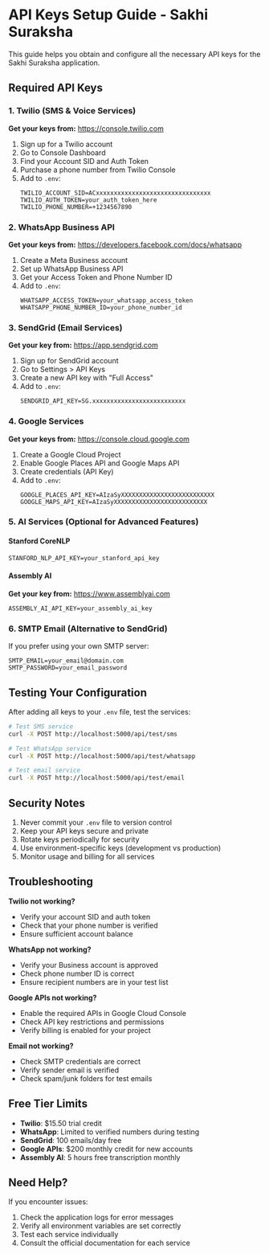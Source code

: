# API Keys Setup Guide - Sakhi Suraksha

This guide helps you obtain and configure all the necessary API keys for the Sakhi Suraksha application.

## Required API Keys

### 1. Twilio (SMS & Voice Services)
**Get your keys from:** https://console.twilio.com

1. Sign up for a Twilio account
2. Go to Console Dashboard
3. Find your Account SID and Auth Token
4. Purchase a phone number from Twilio Console
5. Add to `.env`:
   ```
   TWILIO_ACCOUNT_SID=ACxxxxxxxxxxxxxxxxxxxxxxxxxxxxxxxx
   TWILIO_AUTH_TOKEN=your_auth_token_here
   TWILIO_PHONE_NUMBER=+1234567890
   ```

### 2. WhatsApp Business API
**Get your keys from:** https://developers.facebook.com/docs/whatsapp

1. Create a Meta Business account
2. Set up WhatsApp Business API
3. Get your Access Token and Phone Number ID
4. Add to `.env`:
   ```
   WHATSAPP_ACCESS_TOKEN=your_whatsapp_access_token
   WHATSAPP_PHONE_NUMBER_ID=your_phone_number_id
   ```

### 3. SendGrid (Email Services)
**Get your key from:** https://app.sendgrid.com

1. Sign up for SendGrid account
2. Go to Settings > API Keys
3. Create a new API key with "Full Access"
4. Add to `.env`:
   ```
   SENDGRID_API_KEY=SG.xxxxxxxxxxxxxxxxxxxxxxxxxx
   ```

### 4. Google Services
**Get your keys from:** https://console.cloud.google.com

1. Create a Google Cloud Project
2. Enable Google Places API and Google Maps API
3. Create credentials (API Key)
4. Add to `.env`:
   ```
   GOOGLE_PLACES_API_KEY=AIzaSyXXXXXXXXXXXXXXXXXXXXXXXXXX
   GOOGLE_MAPS_API_KEY=AIzaSyXXXXXXXXXXXXXXXXXXXXXXXXXX
   ```

### 5. AI Services (Optional for Advanced Features)

#### Stanford CoreNLP
```
STANFORD_NLP_API_KEY=your_stanford_api_key
```

#### Assembly AI
**Get your key from:** https://www.assemblyai.com
```
ASSEMBLY_AI_API_KEY=your_assembly_ai_key
```

### 6. SMTP Email (Alternative to SendGrid)
If you prefer using your own SMTP server:
```
SMTP_EMAIL=your_email@domain.com
SMTP_PASSWORD=your_email_password
```

## Testing Your Configuration

After adding all keys to your `.env` file, test the services:

```bash
# Test SMS service
curl -X POST http://localhost:5000/api/test/sms

# Test WhatsApp service  
curl -X POST http://localhost:5000/api/test/whatsapp

# Test email service
curl -X POST http://localhost:5000/api/test/email
```

## Security Notes

1. Never commit your `.env` file to version control
2. Keep your API keys secure and private
3. Rotate keys periodically for security
4. Use environment-specific keys (development vs production)
5. Monitor usage and billing for all services

## Troubleshooting

**Twilio not working?**
- Verify your account SID and auth token
- Check that your phone number is verified
- Ensure sufficient account balance

**WhatsApp not working?**
- Verify your Business account is approved
- Check phone number ID is correct
- Ensure recipient numbers are in your test list

**Google APIs not working?**
- Enable the required APIs in Google Cloud Console
- Check API key restrictions and permissions
- Verify billing is enabled for your project

**Email not working?**
- Check SMTP credentials are correct
- Verify sender email is verified
- Check spam/junk folders for test emails

## Free Tier Limits

- **Twilio**: $15.50 trial credit
- **WhatsApp**: Limited to verified numbers during testing
- **SendGrid**: 100 emails/day free
- **Google APIs**: $200 monthly credit for new accounts
- **Assembly AI**: 5 hours free transcription monthly

## Need Help?

If you encounter issues:
1. Check the application logs for error messages
2. Verify all environment variables are set correctly
3. Test each service individually
4. Consult the official documentation for each service